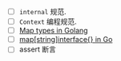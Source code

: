 - [ ] `internal` 规范.
- [ ] `Context` 编程规范.  
- [ ] [Map types in Golang](https://bitfieldconsulting.com/golang/map-types)   
- [ ] [map[string]interface{} in Go](https://bitfieldconsulting.com/golang/map-string-interface)  
- [ ] assert 断言
